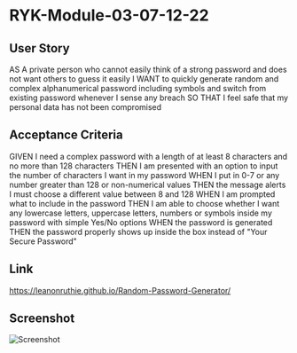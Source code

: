 # RYK-Module-03-07-12-22

## User Story

AS A private person who cannot easily think of a strong password and does not want others to guess it easily
I WANT to quickly generate random and complex alphanumerical password including symbols and switch from existing password whenever I sense any breach
SO THAT I feel safe that my personal data has not been compromised

## Acceptance Criteria

GIVEN I need a complex password with a length of at least 8 characters and no more than 128 characters
THEN I am presented with an option to input the number of characters I want in my password
WHEN I put in 0-7 or any number greater than 128 or non-numerical values
THEN the message alerts I must choose a different value between 8 and 128
WHEN I am prompted what to include in the password
THEN I am able to choose whether I want any lowercase letters, uppercase letters, numbers or symbols inside my password with simple Yes/No options
WHEN the password is generated
THEN the password properly shows up inside the box instead of "Your Secure Password"

## Link
<a href = https://leanonruthie.github.io/Random-Password-Generator>https://leanonruthie.github.io/Random-Password-Generator/</a>

## Screenshot

<img src="./Assets/Images/leanonruthie.github.io_RYK-Module-03-07-12-22_.png" alt="Screenshot"/>


